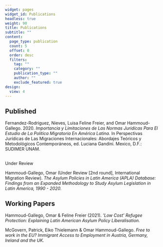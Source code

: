 ```yaml
---
widget: pages
widget_id: Publications
headless: true
weight: 90
title: Publications
subtitle: ""
content:
  page_type: publication
  count: 5
  offset: 0
  order: desc
  filters:
    tag: ""
    category: ""
    publication_type: ""
    author: ""
    exclude_featured: true
design:
  view: 4
---
```

## Published


Fernandez-Rodriguez, Nieves, Luisa Feline Freier, and Omar Hammoud-Gallego. 2020. *Importancia y Limitaciones de Las Normas Juridícas Para El Estudio de La Politica Migratoria En América Latina.* In Perspectivas Jurídicas de Las Migraciones Internacionales: Abordajes Teóricos y Metodológicos Contemporáneos, ed. Luciana Gandini. Mexico, D.F.: SUDIMER UNAM.

## 
Under Review


Hammoud-Gallego, Omar (Under Review \[2nd round], International Migration Review). *The Asylum Policies in Latin America (APLA) Database: Findings from an Expanded Methodology to Study Asylum Legislation in Latin America, 1990 - 2020.*



## Working Papers

Hammoud-Gallego, Omar & Feline Freier (2021). *'Low Cost' Refugee Protection: Explaining Latin American Asylum Policy Liberalisation.* 

McGovern, Patrick, Eiko Thielemann & Omar Hammoud-Gallego. *Free to work in the EU? Immigrant Access to Employment in Austria, Germany, Ireland and the UK.*